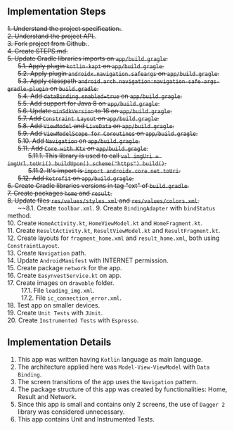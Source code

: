 ## Implementation Steps

~~1. Understand the project specification.~~.  
~~2. Understand the project API.~~.  
~~3. Fork project from Github.~~.  
~~4. Create STEPS.md.~~  
~~5. Update Gradle libraries imports on `app/build.gragle`.~~  
&nbsp;&nbsp;&nbsp;&nbsp;&nbsp;&nbsp;~~5.1. Apply plugin `kotlin-kapt` on `app/build.gragle`.~~  
&nbsp;&nbsp;&nbsp;&nbsp;&nbsp;&nbsp;~~5.2. Apply plugin `androidx.navigation.safeargs` on `app/build.gragle`.~~  
&nbsp;&nbsp;&nbsp;&nbsp;&nbsp;&nbsp;~~5.3. Apply classpath `android.arch.navigation:navigation-safe-args-gradle-plugin` on `build.gradle`.~~  
&nbsp;&nbsp;&nbsp;&nbsp;&nbsp;&nbsp;~~5.4. Add `dataBinding.enabled=true` on `app/build.gragle`.~~  
&nbsp;&nbsp;&nbsp;&nbsp;&nbsp;&nbsp;~~5.5. Add support for Java 8 on `app/build.gragle`.~~  
&nbsp;&nbsp;&nbsp;&nbsp;&nbsp;&nbsp;~~5.6. Update `minSdkVersion` to 16 on `app/build.gragle`.~~  
&nbsp;&nbsp;&nbsp;&nbsp;&nbsp;&nbsp;~~5.7. Add `Constraint Layout` on `app/build.gragle`.~~  
&nbsp;&nbsp;&nbsp;&nbsp;&nbsp;&nbsp;~~5.8. Add `ViewModel` and `LiveData` on `app/build.gragle`.~~  
&nbsp;&nbsp;&nbsp;&nbsp;&nbsp;&nbsp;~~5.9. Add `ViewModelScope for Coroutines` on `app/build.gragle`.~~  
&nbsp;&nbsp;&nbsp;&nbsp;&nbsp;&nbsp;~~5.10. Add `Navigation` on `app/build.gragle`.~~  
&nbsp;&nbsp;&nbsp;&nbsp;&nbsp;&nbsp;~~5.11. Add `Core with Ktx` on `app/build.gragle`.~~  
&nbsp;&nbsp;&nbsp;&nbsp;&nbsp;&nbsp;&nbsp;&nbsp;&nbsp;&nbsp;&nbsp;&nbsp;~~5.11.1. This library is used to call `val imgUri = imgUrl.toUri().buildUpon().scheme("https").build()`.~~  
&nbsp;&nbsp;&nbsp;&nbsp;&nbsp;&nbsp;&nbsp;&nbsp;&nbsp;&nbsp;&nbsp;&nbsp;~~5.11.2. It's import is `import androidx.core.net.toUri`.~~  
&nbsp;&nbsp;&nbsp;&nbsp;&nbsp;&nbsp;~~5.12. Add `Retrofit` on `app/build.gragle`.~~  
~~6. Create Gradle libraries versions in tag "ext" of `build.gradle`.~~  
~~7. Create packages `home` and `result`.~~  
~~8. Update files `res/values/styles.xml` and `res/values/colors.xml`.~~  
&nbsp;&nbsp;&nbsp;&nbsp;&nbsp;&nbsp;~~8.1. Create `toolbar.xml`.
9. Create `BindingAdapter` with `bindStatus` method.  
10. Create `HomeActivity.kt`, `HomeViewModel.kt` and `HomeFragment.kt`.  
11. Create `ResultActivity.kt`, `ResultViewModel.kt` and `ResultFragment.kt`.  
12. Create layouts for `fragment_home.xml` and `result_home.xml`, both using `ConstraintLayout`.  
13. Create `Navigation` path.  
14. Update `AndroidManifest` with INTERNET permission.  
15. Create package `network` for the app.  
16. Create `EasynvestService.kt` on app.  
17. Create images on `drawable` folder.  
&nbsp;&nbsp;&nbsp;&nbsp;&nbsp;&nbsp;&nbsp;&nbsp;17.1. File `loading_img.xml`.  
&nbsp;&nbsp;&nbsp;&nbsp;&nbsp;&nbsp;&nbsp;&nbsp;17.2. File `ic_connection_error.xml`.  
18. Test app on smaller devices.  
19. Create `Unit Tests` with `JUnit`.  
20. Create `Instrumented Tests` with `Espresso`.  

## Implementation Details

1. This app was written having `Kotlin` language as main language.
2. The architecture applied here was `Model-View-ViewModel` with `Data Binding`.
3. The screen transitions of the app uses the `Navigation` pattern.
4. The package structure of this app was created by functionalities: Home, Result and Network.
5. Since this app is small and contains only 2 screens, the use of `Dagger 2` library was considered unnecessary.
6. This app contains Unit and Instrumented Tests.

